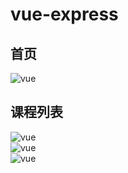 # vue-express  

## 首页
 ![vue](https://chenwenkai8023ni.github.io/img/gif/vue_index.gif)  
##  课程列表 
![vue](https://chenwenkai8023ni.github.io/img/gif/vue_list.gif)  
![vue](https://chenwenkai8023ni.github.io/img/gif/vue_login.gif)  
![vue](https://img-blog.csdnimg.cn/20200529170359233.gif)  
